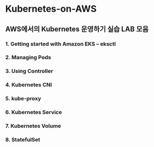 # Kubernetes-on-AWS
## AWS에서의 Kubernetes 운영하기 실습 LAB 모음
### 1. Getting started with Amazon EKS – eksctl 
### 2. Managing Pods
### 3. Using Controller
### 4. Kubernetes CNI
### 5. kube-proxy
### 6. Kubernetes Service
### 7. Kubernetes Volume
### 8. StatefulSet
